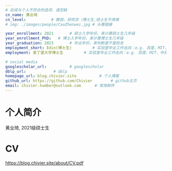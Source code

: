 ```yaml
---
# 后续与个人不符合的选项，请空缺
cn_name: 黄业琦
cn_level:           # 教授，研究员（博士生,硕士生不用填
# img: ./images/people/CaoZhenwei.jpg # 头像链接

year_enrollment: 2021       # 硕士入学年份，来计算硕士生几年级
year_enrollment_PhD:   # 博士入学年份，来计算博士生几年级
year_graduation: 2023       # 毕业年份，来判断是不是校友
employment_short: Edin(博士生)         # 实验室毕业工作去向：e.g. 百度，MIT，中石化，公务员
employment: 爱丁堡大学博士生         # 实验室毕业工作去向：e.g. 百度，MIT，中石化，公务员

# social media
googlescholar_url:          # googlescholar
dblp_url:            # dblp
homepage_url: blog.chivier.site          # 个人博客
github_url: https://github.com/Chivier        # github主页
email: chivier.humber@outlook.com      # 常用邮件
---
```


# 个人简介

黄业琦, 2021级硕士生

# CV

https://blog.chivier.site/about/CV.pdf